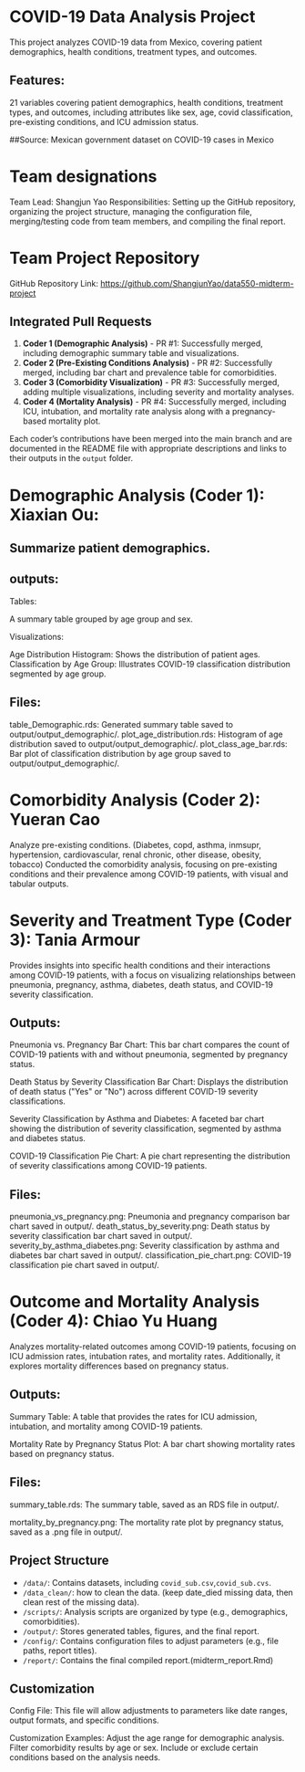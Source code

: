 # COVID-19 Data Analysis Project

This project analyzes COVID-19 data from Mexico, covering patient demographics, health conditions, treatment types, and outcomes.

## Features: 
21 variables covering patient demographics, health conditions, treatment types, and outcomes, including attributes like sex, age, covid classification, pre-existing conditions, and ICU admission status.

##Source: 
Mexican government dataset on COVID-19 cases in Mexico

# Team designations
Team Lead: Shangjun Yao
Responsibilities: Setting up the GitHub repository, organizing the project structure, managing the configuration file, merging/testing code from team members, and compiling the final report.
# Team Project Repository
GitHub Repository Link: https://github.com/ShangjunYao/data550-midterm-project
## Integrated Pull Requests

1. **Coder 1 (Demographic Analysis)** - PR #1: Successfully merged, including demographic summary table and visualizations.
2. **Coder 2 (Pre-Existing Conditions Analysis)** - PR #2: Successfully merged, including bar chart and prevalence table for comorbidities.
3. **Coder 3 (Comorbidity Visualization)** - PR #3: Successfully merged, adding multiple visualizations, including severity and mortality analyses.
4. **Coder 4 (Mortality Analysis)** - PR #4: Successfully merged, including ICU, intubation, and mortality rate analysis along with a pregnancy-based mortality plot.

Each coder’s contributions have been merged into the main branch and are documented in the README file with appropriate descriptions and links to their outputs in the `output` folder.


# Demographic Analysis (Coder 1): Xiaxian Ou:
## Summarize patient demographics.
## outputs: 
Tables:

A summary table grouped by age group and sex.

Visualizations:

Age Distribution Histogram: Shows the distribution of patient ages.
Classification by Age Group: Illustrates COVID-19 classification distribution segmented by age group.

## Files:
table_Demographic.rds: Generated summary table saved to output/output_demographic/.
plot_age_distribution.rds: Histogram of age distribution saved to output/output_demographic/.
plot_class_age_bar.rds: Bar plot of classification distribution by age group saved to output/output_demographic/.

# Comorbidity Analysis (Coder 2): Yueran Cao
Analyze pre-existing conditions.
(Diabetes, copd, asthma, inmsupr, hypertension, cardiovascular, renal chronic, other disease, obesity, tobacco)
Conducted the comorbidity analysis, focusing on pre-existing conditions and their prevalence among COVID-19 patients, with visual and tabular outputs.


# Severity and Treatment Type (Coder 3): Tania Armour
Provides insights into specific health conditions and their interactions among COVID-19 patients, with a focus on visualizing relationships between pneumonia, pregnancy, asthma, diabetes, death status, and COVID-19 severity classification.

## Outputs:

Pneumonia vs. Pregnancy Bar Chart:
This bar chart compares the count of COVID-19 patients with and without pneumonia, segmented by pregnancy status.

Death Status by Severity Classification Bar Chart:
Displays the distribution of death status ("Yes" or "No") across different COVID-19 severity classifications.

Severity Classification by Asthma and Diabetes:
A faceted bar chart showing the distribution of severity classification, segmented by asthma and diabetes status.

COVID-19 Classification Pie Chart:
A pie chart representing the distribution of severity classifications among COVID-19 patients.

## Files:

pneumonia_vs_pregnancy.png: Pneumonia and pregnancy comparison bar chart saved in output/.
death_status_by_severity.png: Death status by severity classification bar chart saved in output/.
severity_by_asthma_diabetes.png: Severity classification by asthma and diabetes bar chart saved in output/.
classification_pie_chart.png: COVID-19 classification pie chart saved in output/.



# Outcome and Mortality Analysis (Coder 4): Chiao Yu Huang
Analyzes mortality-related outcomes among COVID-19 patients, focusing on ICU admission rates, intubation rates, and mortality rates. Additionally, it explores mortality differences based on pregnancy status.

## Outputs:
Summary Table:
A table that provides the rates for ICU admission, intubation, and mortality among COVID-19 patients.

Mortality Rate by Pregnancy Status Plot:
A bar chart showing mortality rates based on pregnancy status.

## Files:

summary_table.rds: The summary table, saved as an RDS file in output/.

mortality_by_pregnancy.png: The mortality rate plot by pregnancy status, saved as a .png file in output/.



## Project Structure

- `/data/`: Contains datasets, including `covid_sub.csv`,`covid_sub.cvs`.
- `/data_clean/`: how to clean the data. (keep date_died missing data, then clean rest of the missing data).
- `/scripts/`: Analysis scripts are organized by type (e.g., demographics, comorbidities).
- `/output/`: Stores generated tables, figures, and the final report.
- `/config/`: Contains configuration files to adjust parameters (e.g., file paths, report titles).
- `/report/`: Contains the final compiled report.(midterm_report.Rmd)


## Customization
Config File: This file will allow adjustments to parameters like date ranges, output formats, and specific conditions.

Customization Examples:
Adjust the age range for demographic analysis.
Filter comorbidity results by age or sex.
Include or exclude certain conditions based on the analysis needs.


